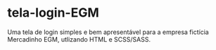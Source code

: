 # tela-login-EGM
Uma tela de login simples e bem apresentável para a empresa fictícia Mercadinho EGM, utlizando HTML e SCSS/SASS.
